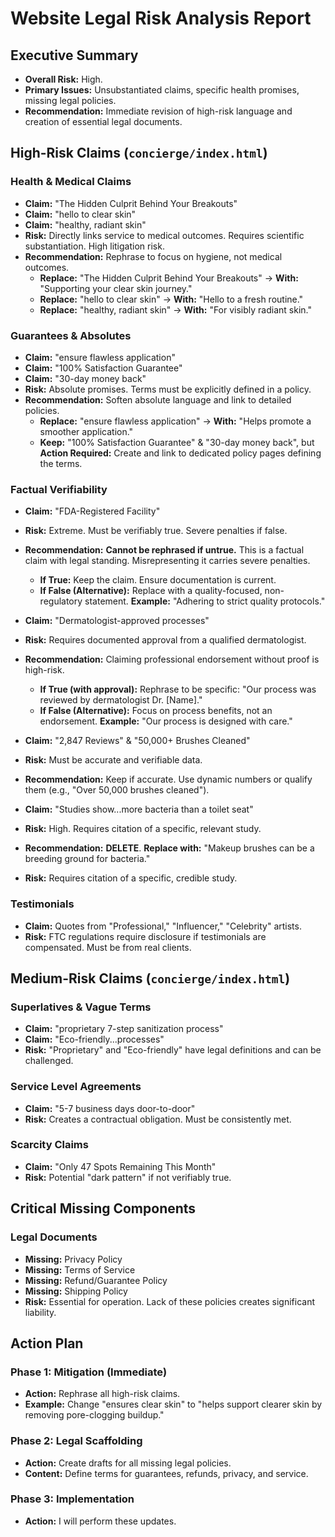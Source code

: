 # Website Legal Risk Analysis Report

## Executive Summary
- **Overall Risk:** High.
- **Primary Issues:** Unsubstantiated claims, specific health promises, missing legal policies.
- **Recommendation:** Immediate revision of high-risk language and creation of essential legal documents.

## High-Risk Claims (`concierge/index.html`)
### Health & Medical Claims
- **Claim:** "The Hidden Culprit Behind Your Breakouts"
- **Claim:** "hello to clear skin"
- **Claim:** "healthy, radiant skin"
- **Risk:** Directly links service to medical outcomes. Requires scientific substantiation. High litigation risk.
- **Recommendation:** Rephrase to focus on hygiene, not medical outcomes. 
    - **Replace:** "The Hidden Culprit Behind Your Breakouts" -> **With:** "Supporting your clear skin journey."
    - **Replace:** "hello to clear skin" -> **With:** "Hello to a fresh routine."
    - **Replace:** "healthy, radiant skin" -> **With:** "For visibly radiant skin."

### Guarantees & Absolutes
- **Claim:** "ensure flawless application"
- **Claim:** "100% Satisfaction Guarantee"
- **Claim:** "30-day money back"
- **Risk:** Absolute promises. Terms must be explicitly defined in a policy.
- **Recommendation:** Soften absolute language and link to detailed policies.
    - **Replace:** "ensure flawless application" -> **With:** "Helps promote a smoother application."
    - **Keep:** "100% Satisfaction Guarantee" & "30-day money back", but **Action Required:** Create and link to dedicated policy pages defining the terms.

### Factual Verifiability
- **Claim:** "FDA-Registered Facility"
- **Risk:** Extreme. Must be verifiably true. Severe penalties if false.
- **Recommendation:** **Cannot be rephrased if untrue.** This is a factual claim with legal standing. Misrepresenting it carries severe penalties.
    - **If True:** Keep the claim. Ensure documentation is current.
    - **If False (Alternative):** Replace with a quality-focused, non-regulatory statement. **Example:** "Adhering to strict quality protocols."

- **Claim:** "Dermatologist-approved processes"
- **Risk:** Requires documented approval from a qualified dermatologist.
- **Recommendation:** Claiming professional endorsement without proof is high-risk.
    - **If True (with approval):** Rephrase to be specific: "Our process was reviewed by dermatologist Dr. [Name]."
    - **If False (Alternative):** Focus on process benefits, not an endorsement. **Example:** "Our process is designed with care."

- **Claim:** "2,847 Reviews" & "50,000+ Brushes Cleaned"
- **Risk:** Must be accurate and verifiable data.
- **Recommendation:** Keep if accurate. Use dynamic numbers or qualify them (e.g., "Over 50,000 brushes cleaned").

- **Claim:** "Studies show...more bacteria than a toilet seat"
- **Risk:** High. Requires citation of a specific, relevant study.
- **Recommendation:** **DELETE**. **Replace with:** "Makeup brushes can be a breeding ground for bacteria."
- **Risk:** Requires citation of a specific, credible study.

### Testimonials
- **Claim:** Quotes from "Professional," "Influencer," "Celebrity" artists.
- **Risk:** FTC regulations require disclosure if testimonials are compensated. Must be from real clients.

## Medium-Risk Claims (`concierge/index.html`)
### Superlatives & Vague Terms
- **Claim:** "proprietary 7-step sanitization process"
- **Claim:** "Eco-friendly...processes"
- **Risk:** "Proprietary" and "Eco-friendly" have legal definitions and can be challenged.

### Service Level Agreements
- **Claim:** "5-7 business days door-to-door"
- **Risk:** Creates a contractual obligation. Must be consistently met.

### Scarcity Claims
- **Claim:** "Only 47 Spots Remaining This Month"
- **Risk:** Potential "dark pattern" if not verifiably true.

## Critical Missing Components
### Legal Documents
- **Missing:** Privacy Policy
- **Missing:** Terms of Service
- **Missing:** Refund/Guarantee Policy
- **Missing:** Shipping Policy
- **Risk:** Essential for operation. Lack of these policies creates significant liability.

## Action Plan
### Phase 1: Mitigation (Immediate)
- **Action:** Rephrase all high-risk claims.
- **Example:** Change "ensures clear skin" to "helps support clearer skin by removing pore-clogging buildup."

### Phase 2: Legal Scaffolding
- **Action:** Create drafts for all missing legal policies.
- **Content:** Define terms for guarantees, refunds, privacy, and service.

### Phase 3: Implementation
- **Action:** I will perform these updates.
